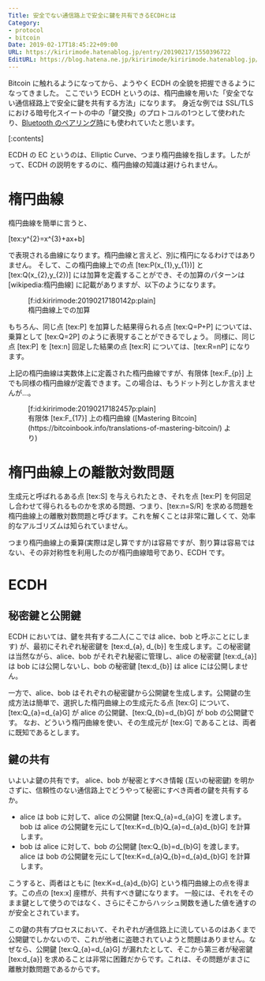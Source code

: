 ```yaml
---
Title: 安全でない通信路上で安全に鍵を共有できるECDHとは
Category:
- protocol
- bitcoin
Date: 2019-02-17T18:45:22+09:00
URL: https://kiririmode.hatenablog.jp/entry/20190217/1550396722
EditURL: https://blog.hatena.ne.jp/kiririmode/kiririmode.hatenablog.jp/atom/entry/17680117126966659199
---
```


Bitcoin に触れるようになってから、ようやく ECDH の全貌を把握できるようになってきました。
ここでいう ECDH というのは、楕円曲線を用いた「安全でない通信経路上で安全に鍵を共有する方法」になります。
身近な例では SSL/TLS における暗号化スイートの中の「鍵交換」のプロトコルの1つとして使われたり、[Bluetooth のペアリング時](http://www.silex.jp/blog/wireless/2015/09/bluetooth.html)にも使われていたと思います。

[:contents]

ECDH の EC というのは、Elliptic Curve、つまり楕円曲線を指します。したがって、ECDH の説明をするのに、楕円曲線の知識は避けられません。

# 楕円曲線

楕円曲線を簡単に言うと、

[tex:y^{2}=x^{3}+ax+b]

で表現される曲線になります。楕円曲線と言えど、別に楕円になるわけではありません。
そして、この楕円曲線上での点 [tex:P(x\_{1},y\_{1})] と [tex:Q(x\_{2},y\_{2})] には加算を定義することができ、その加算のパターンは[wikipedia:楕円曲線] に記載がありますが、以下のようになります。

<figure class="figure-image figure-image-fotolife" title="楕円曲線上での加算">[f:id:kiririmode:20190217180142p:plain]<figcaption>楕円曲線上での加算</figcaption></figure>

もちろん、同じ点 [tex:P] を加算した結果得られる点 [tex:Q=P+P] については、乗算として [tex:Q=2P] のように表現することができるでしょう。
同様に、同じ点 [tex:P] を [tex:n] 回足した結果の点 [tex:R] については、[tex:R=nP] になります。

上記の楕円曲線は実数体上に定義された楕円曲線ですが、有限体 [tex:F\_{p}] 上でも同様の楕円曲線が定義できます。この場合は、もうドット列としか言えませんが…。
<figure class="figure-image figure-image-fotolife" title="有限体 [tex:F\_{17}] 上の楕円曲線">[f:id:kiririmode:20190217182457p:plain]<figcaption>有限体 [tex:F_{17}] 上の楕円曲線 ([Mastering Bitcoin](https://bitcoinbook.info/translations-of-mastering-bitcoin/) より)</figcaption></figure>

# 楕円曲線上の離散対数問題

生成元と呼ばれるある点 [tex:S] を与えられたとき、それを点 [tex:P] を何回足し合わせて得られるものかを求める問題、つまり、[tex:n=S/R] を求める問題を楕円曲線上の離散対数問題と呼びます。これを解くことは非常に難しくて、効率的なアルゴリズムは知られていません。

つまり楕円曲線上の乗算(実際は足し算ですが)は容易ですが、割り算は容易ではない、その非対称性を利用したのが楕円曲線暗号であり、ECDH です。

# ECDH

## 秘密鍵と公開鍵
ECDH においては、鍵を共有する二人(ここでは alice、bob と呼ぶことにします) が、最初にそれぞれ秘密鍵を [tex:d\_{a}, d\_{b}] を生成します。この秘密鍵は当然ながら、alice、bob がそれぞれ秘密に管理し、alice の秘密鍵 [tex:d\_{a}] は bob には公開しないし、bob の秘密鍵 [tex:d\_{b}] は alice には公開しません。

一方で、alice、bob はそれぞれの秘密鍵から公開鍵を生成します。公開鍵の生成方法は簡単で、選択した楕円曲線上の生成元たる点 [tex:G] について、[tex:Q\_{a}=d\_{a}G] が alice の公開鍵、[tex:Q\_{b}=d\_{b}G] が bob の公開鍵です。
なお、どういう楕円曲線を使い、その生成元が [tex:G] であることは、両者に既知であるとします。

## 鍵の共有

いよいよ鍵の共有です。 alice、bob が秘密とすべき情報 (互いの秘密鍵) を明かさずに、信頼性のない通信路上でどうやって秘密にすべき両者の鍵を共有するか。

- alice は bob に対して、alice の公開鍵 [tex:Q\_{a}=d\_{a}G] を渡します。bob は alice の公開鍵を元にして[tex:K=d\_{b}Q\_{a}=d\_{a}d\_{b}G] を計算します。
- bob は alice に対して、bob の公開鍵 [tex:Q\_{b}=d\_{b}G] を渡します。alice は bob の公開鍵を元にして[tex:K=d\_{a}Q\_{b}=d\_{a}d\_{b}G] を計算します。

こうすると、両者はともに [tex:K=d\_{a}d\_{b}G] という楕円曲線上の点を得ます。この点の [tex:x] 座標が、共有すべき鍵になります。
一般には、それをそのまま鍵として使うのではなく、さらにそこからハッシュ関数を通した値を通すのが安全とされています。

この鍵の共有プロセスにおいて、それぞれが通信路上に流しているのはあくまで公開鍵でしかないので、これが他者に盗聴されていようと問題はありません。なぜなら、公開鍵 [tex:Q\_{a}=d\_{a}G] が漏れたとして、そこから第三者が秘密鍵 [tex:d\_{a}] を求めることは非常に困難だからです。これは、その問題がまさに離散対数問題であるからです。

